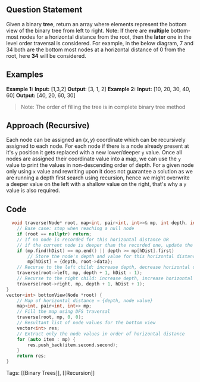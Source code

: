 ## Question Statement
Given a binary **tree**, return an array where elements represent the bottom view of the binary tree from left to right.
Note: If there are **multiple** bottom-most nodes for a horizontal distance from the root, then the **later** one in the level order traversal is considered. For example, in the below diagram, 7 and 34 both are the bottom most nodes at a horizontal distance of 0 from the root, here **34** will be considered.
## Examples
**Example 1:**
**Input:** [1,3,2]
**Output**: [3, 1, 2]
**Example 2:**
**Input:** [10, 20, 30, 40, 60]
**Output:** [40, 20, 60, 30]
>Note: The order of filling the tree is in complete binary tree method
## Approach (Recursive)
Each node can be assigned an $(x,y)$ coordinate which can be recursively assigned to each node. For each node if there is a node already present at it's `y` position it gets replaced with a new lower/deeper `y` value. Once all nodes are assigned their coordinate value into a map, we can use the `y` value to print the values in non-descending order of depth.
For a given node only using `x` value and rewriting upon it does not guarantee a solution as we are running a depth first search using recursion, hence we might overwrite a deeper value on the left with a shallow value on the right, that's why a `y` value is also required.
## Code
```cpp
  void traverse(Node* root, map<int, pair<int, int>>& mp, int depth, int hDist) {
    // Base case: stop when reaching a null node
    if (root == nullptr) return;
    // If no node is recorded for this horizontal distance OR
    // if the current node is deeper than the recorded one, update the map
    if (mp.find(hDist) == mp.end() || depth >= mp[hDist].first)
        // Store the node's depth and value for this horizontal distance
        mp[hDist] = {depth, root->data};
    // Recurse to the left child: increase depth, decrease horizontal distance
    traverse(root->left, mp, depth + 1, hDist - 1);
    // Recurse to the right child: increase depth, increase horizontal distance
    traverse(root->right, mp, depth + 1, hDist + 1);
}
vector<int> bottomView(Node *root) {
    // Map of horizontal distance → {depth, node value}
    map<int, pair<int, int>> mp;
    // Fill the map using DFS traversal
    traverse(root, mp, 0, 0);
    // Resultant list of node values for the bottom view
    vector<int> res;
    // Extract only the node values in order of horizontal distance
    for (auto item : mp) {
        res.push_back(item.second.second);
    }
    return res;
}
```
Tags: [[Binary Trees]], [[Recursion]]